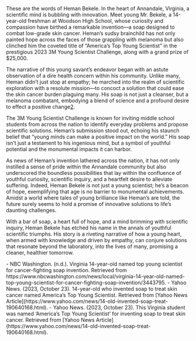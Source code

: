 These are the words of Heman Bekele. In the heart of Annandale, Virginia, a scientific mind is bubbling with innovation. Meet young Mr. Bekele, a 14-year-old freshman at Woodson High School, whose curiosity and compassion have birthed a remarkable invention—a soap designed to combat low-grade skin cancer​. Heman’s sudsy brainchild has not only painted hope across the faces of those grappling with melanoma but also clinched him the coveted title of “America’s Top Young Scientist” in the prestigious 2023 3M Young Scientist Challenge, along with a grand prize of $25,000​​.

The narrative of this young savant’s endeavor began with an astute observation of a dire health concern within his community. Unlike many, Heman didn’t just stop at empathy; he marched into the realm of scientific exploration with a resolute mission—to concoct a solution that could ease the skin cancer burden plaguing many. His soap is not just a cleanser, but a melanoma combatant, embodying a blend of science and a profound desire to effect a positive change​[2](https://news.yahoo.com/14-old-invented-soap-treat-190640168.html)​.

The 3M Young Scientist Challenge is known for inviting middle school students from across the nation to identify everyday problems and propose scientific solutions. Heman’s submission stood out, echoing his staunch belief that “young minds can make a positive impact on the world.” His soap isn’t just a testament to his ingenious mind, but a symbol of youthful potential and the monumental impacts it can harbor​​.

As news of Heman’s invention lathered across the nation, it has not only instilled a sense of pride within the Annandale community but also underscored the boundless possibilities that lay within the confluence of youthful curiosity, scientific inquiry, and a heartfelt desire to alleviate suffering. Indeed, Heman Bekele is not just a young scientist; he’s a beacon of hope, exemplifying that age is no barrier to monumental achievements. Amidst a world where tales of young brilliance like Heman’s are told, the future surely seems to hold a promise of innovative solutions to life’s daunting challenges.

With a bar of soap, a heart full of hope, and a mind brimming with scientific inquiry, Heman Bekele has etched his name in the annals of youthful scientific triumphs. His story is a riveting narrative of how a young heart, when armed with knowledge and driven by empathy, can conjure solutions that resonate beyond the laboratory, into the lives of many, promising a cleaner, healthier tomorrow.

<figure class="wp-block-embed is-type-video is-provider-youtube wp-block-embed-youtube wp-embed-aspect-16-9 wp-has-aspect-ratio"><div class="wp-block-embed__wrapper"></div></figure>- NBC Washington. (n.d.). Virginia 14-year-old named top young scientist for cancer-fighting soap invention. Retrieved from https://www.nbcwashington.com/news/local/virginia-14-year-old-named-top-young-scientist-for-cancer-fighting-soap-invention/3443795.
- Yahoo News. (2023, October 23). 14-year-old who invented soap to treat skin cancer named America’s Top Young Scientist. Retrieved from [Yahoo News Article](https://www.yahoo.com/news/14-old-invented-soap-treat-190640168.html).
- Yahoo News. (2023, October 23). This Virginia student was named ‘America’s Top Young Scientist’ for inventing soap to treat skin cancer. Retrieved from [Yahoo News Article](https://www.yahoo.com/news/14-old-invented-soap-treat-190640168.html).